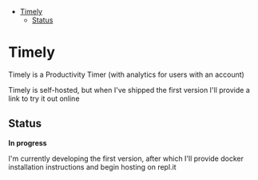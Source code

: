 - [Timely](#timely)
  - [Status](#status)

# Timely
Timely is a Productivity Timer (with analytics for users with an account)

Timely is self-hosted, but when I've shipped the first version I'll provide a link to try it out online

## Status
**In progress**

I'm currently developing the first version, after which I'll provide docker installation instructions and begin hosting on repl.it